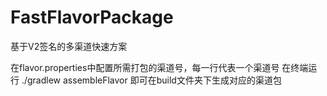 # FastFlavorPackage

基于V2签名的多渠道快速方案

在flavor.properties中配置所需打包的渠道号，每一行代表一个渠道号
在终端运行 ./gradlew assembleFlavor 即可在build文件夹下生成对应的渠道包
